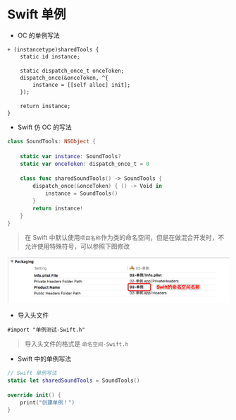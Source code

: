# Swift 单例

* OC 的单例写法

```objc
+ (instancetype)sharedTools {
    static id instance;

    static dispatch_once_t onceToken;
    dispatch_once(&onceToken, ^{
        instance = [[self alloc] init];
    });

    return instance;
}
```

* Swift 仿 OC 的写法

```swift
class SoundTools: NSObject {

    static var instance: SoundTools?
    static var onceToken: dispatch_once_t = 0

    class func sharedSoundTools() -> SoundTools {
        dispatch_once(&onceToken) { () -> Void in
            instance = SoundTools()
        }
        return instance!
    }
}
```

> 在 Swift 中默认使用`项目名称`作为类的命名空间，但是在做混合开发时，不允许使用特殊符号，可以参照下图修改

![](修改命名空间.png)

* 导入头文件

```objc
#import "单例测试-Swift.h"
```

> 导入头文件的格式是 `命名空间-Swift.h`

* Swift 中的单例写法

```swift
// Swift 单例写法
static let sharedSoundTools = SoundTools()

override init() {
    print("创建单例！")
}
```

